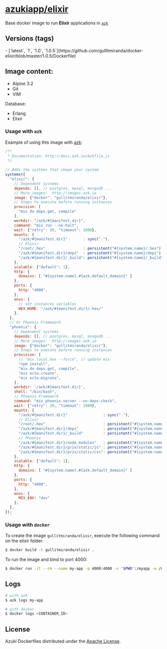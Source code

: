 [azukiapp/elixir](http://images.azk.io/#/elixir)
==================

Base docker image to run **Elixir** applications in [`azk`](http://azk.io)

Versions (tags)
---

<versions>
- [`latest`, `1`, `1.0`, `1.0.5`](https://github.com/gullitmiranda/docker-elixir/blob/master/1.0.5/Dockerfile)
</versions>

Image content:
---

- Alpine 3.2
- Git
- VIM

Database:

- Erlang
- Elixir

### Usage with `azk`

Example of using this image with [azk](http://azk.io):

```js
/**
 * Documentation: http://docs.azk.io/Azkfile.js
 */
 
// Adds the systems that shape your system
systems({
  "elixir": {
    // Dependent systems
    depends: [], // postgres, mysql, mongodb ...
    // More images:  http://images.azk.io
    image: {"docker": "gullitmiranda/elixir"},
    // Steps to execute before running instances
    provision: [
      "mix do deps.get, compile"
    ],
    workdir: "/azk/#{manifest.dir}",
    command: "mix run --no-halt",
    wait: {"retry": 20, "timeout": 1000},
    mounts: {
      "/azk/#{manifest.dir}"       : sync("."),
      // Elixir
      "/root/.hex"                 : persistent("#{system.name}/.hex"),
      "/azk/#{manifest.dir}/deps"  : persistent("#{system.name}/deps"),
      "/azk/#{manifest.dir}/_build": persistent("#{system.name}/_build"),
    },
    scalable: {"default": 1},
    http: {
      domains: [ "#{system.name}.#{azk.default_domain}" ]
    },
    ports: {
      http: "4000",
    },
    envs: {
      // set instances variables
      HEX_HOME: "/azk/#{manifest.dir}/.hex/"
    },
  },
  // Or Phoenix Framework
  "phoenix": {
    // Dependent systems
    depends: [], // postgres, mysql, mongodb ...
    // More images:  http://images.azk.io
    image: {"docker": "gullitmiranda/elixir"},
    // Steps to execute before running instances
    provision: [
      // "mix local.hex --force", // update mix
      "npm install",
      "mix do deps.get, compile",
      "mix ecto.create",
      "mix ecto.migrate",
    ],
    workdir: '/azk/#{manifest.dir}',
    shell: "/bin/bash",
    // Phoenix Framework
    command: "mix phoenix.server --no-deps-check",
    wait: {"retry": 20, "timeout": 1000},
    mounts: {
      "/azk/#{manifest.dir}"                : sync("."),
      // Elixir
      "/root/.hex"                          : persistent("#{system.name}/.hex"),
      "/azk/#{manifest.dir}/deps"           : persistent("#{system.name}/deps"),
      "/azk/#{manifest.dir}/_build"         : persistent("#{system.name}/_build"),
      // Phoenix
      "/azk/#{manifest.dir}/node_modules"   : persistent("#{system.name}/node_modules"),
      "/azk/#{manifest.dir}/priv/static/js" : persistent("#{system.name}/priv/static/js"),
      "/azk/#{manifest.dir}/priv/static/css": persistent("#{system.name}/priv/static/css"),
    },
    scalable: {"default": 1},
    http: {
      domains: [ "#{system.name}.#{azk.default_domain}" ]
    },
    ports: {
      http: "4000",
    },
    envs: {
      MIX_ENV: "dev"
    },
  },
});
```

### Usage with `docker`

To create the image `gullitmiranda/elixir`, execute the following command on the elixir folder:

```sh
$ docker build -t gullitmiranda/elixir .
```

To run the image and bind to port 4000:

```sh
$ docker run -it --rm --name my-app -p 4000:4000 -v "$PWD":/myapp -w /myapp gullitmiranda/elixir mix run --no-halt
```

Logs
---

```sh
# with azk
$ azk logs my-app

# with docker
$ docker logs <CONTAINER_ID>
```

## License

Azuki Dockerfiles distributed under the [Apache License][license].

[license]: ./LICENSE
